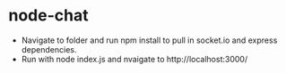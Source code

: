# node-chat

- Navigate to folder and run npm install to pull in socket.io and express dependencies.
- Run with node index.js and nvaigate to http://localhost:3000/
